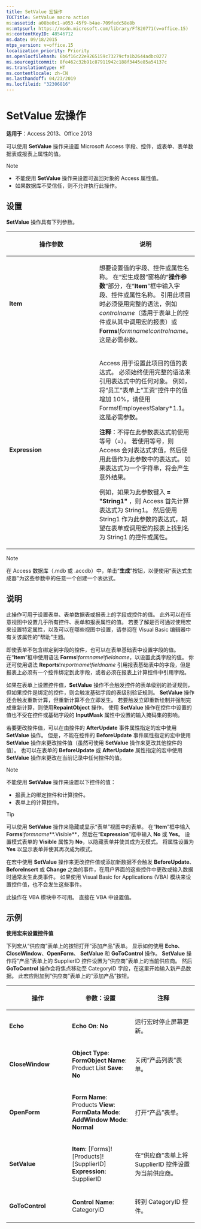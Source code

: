 ```yaml
---
title: SetValue 宏操作
TOCTitle: SetValue macro action
ms:assetid: a08be0c1-a053-45f9-b4ae-709fedc58e8b
ms:mtpsurl: https://msdn.microsoft.com/library/Ff820771(v=office.15)
ms:contentKeyID: 48546712
ms.date: 09/18/2015
mtps_version: v=office.15
localization_priority: Priority
ms.openlocfilehash: 6b6f16c22e9265159c73279cfa1b2644adbc0277
ms.sourcegitcommit: 8fe462c32b91c87911942c188f3445e85a54137c
ms.translationtype: HT
ms.contentlocale: zh-CN
ms.lasthandoff: 04/23/2019
ms.locfileid: "32306816"
---
```

# <a name="setvalue-macro-action"></a>SetValue 宏操作

**适用于**：Access 2013、Office 2013

可以使用 **SetValue** 操作来设置 Microsoft Access 字段、控件，或表单、表单数据表或报表上属性的值。

> [!NOTE]
> - 不能使用 **SetValue** 操作来设置可返回对象的 Access 属性值。
> - 如果数据库不受信任，则不允许执行此操作。 

## <a name="setting"></a>设置

**SetValue** 操作具有下列参数。

<table>
<colgroup>
<col style="width: 50%" />
<col style="width: 50%" />
</colgroup>
<thead>
<tr class="header">
<th><p>操作参数</p></th>
<th><p>说明</p></th>
</tr>
</thead>
<tbody>
<tr class="odd">
<td><p><strong>Item</strong></p></td>
<td><p>想要设置值的字段、控件或属性名称。 在“宏生成器”窗格的“<strong>操作参数</strong>”部分，在“<strong>Item</strong>”框中输入字段、控件或属性名称。 引用此项目时必须使用完整的语法，例如 <em>controlname</em>（适用于表单上的控件或从其中调用宏的报表）或<strong>Forms</strong>!<em>formname</em>!<em>controlname</em>。 这是必需参数。</p></td>
</tr>
<tr class="even">
<td><p><strong>Expression</strong></p></td>
<td><p>Access 用于设置此项目的值的表达式。 必须始终使用完整的语法来引用表达式中的任何对象。 例如，将“员工”表单上“工资”控件中的值增加 10%，请使用 Forms!Employees!Salary*1.1。 这是必需参数。</p><p><strong>注释</strong>：不得在此参数表达式前使用等号（=）。 若使用等号，则 Access 会对表达式求值，然后使用此值作为此参数中的表达式。 如果表达式为一个字符串，将会产生意外结果。</p>
<p>例如，如果为此参数键入<strong> = &quot;String1&quot; </strong>，则 Access 首先计算表达式为 String1。 然后使用 String1 作为此参数的表达式，期望在表单或调用宏的报表上找到名为 String1 的控件或属性。</p></td>
</tr>
</tbody>
</table>

> [!NOTE]
> 在 Access 数据库（.mdb 或 .accdb）中，单击“**生成**”按钮，以便使用“表达式生成器”为这些参数中的任意一个创建一个表达式。

## <a name="remarks"></a>说明

此操作可用于设置表单、表单数据表或报表上的字段或控件的值。 此外可以在任意视图中设置几乎所有控件、表单和报表属性的值。 若要了解是否可通过使用宏来设置特定属性，以及可以在哪些视图中设置，请参阅在 Visual Basic 编辑器中有关该属性的“帮助”主题。

即使表单不包含绑定到字段的控件，也可以在表单基础表中设置字段的值。 在“**Item**”框中使用语法 **Forms**\!*formname*\!*fieldname*，以设置此类字段的值。 你还可使用语法 **Reports**\!*reportname*\!*fieldname* 引用报表基础表中的字段，但是报表上必须有一个控件绑定到此字段，或者必须在报表上计算控件中引用字段。

如果在表单上设置控件值，**SetValue** 操作不会触发控件的表单级别的验证规则，但如果控件是绑定的控件，则会触发基础字段的表级别验证规则。 **SetValue** 操作还会触发重新计算，但重新计算不会立即发生。 若要触发立即重新绘制并强制完成重新计算，则使用**RepaintObject** 操作。 使用 **SetValue** 操作在控件中设置的值也不受在控件或基础字段的 **InputMask** 属性中设置的输入掩码集的影响。

若要更改控件值，可以在由控件的 **AfterUpdate** 事件属性指定的宏中使用 **SetValue** 操作。 但是，不能在控件的 **BeforeUpdate** 事件属性指定的宏中使用 **SetValue** 操作来更改控件值（虽然可使用 **SetValue** 操作来更改其他控件的值）。 也可以在表单的 **BeforeUpdate** 或 **AfterUpdate** 属性指定的宏中使用 **SetValue** 操作来更改在当前记录中任何控件的值。

> [!NOTE]
> 不能使用 **SetValue** 操作来设置以下控件的值：
> - 报表上的绑定控件和计算控件。
> - 表单上的计算控件。

> [!TIP]
> 可以使用 **SetValue** 操作来隐藏或显示“表单”视图中的表单。 在“**Item**”框中输入 **Forms**!*formname***.Visible**，然后在“**Expression**”框中输入 **No** 或 **Yes**。 设置模式表单的 **Visible** 属性为 **No**，以隐藏表单并使其成为无模式。 将属性设置为 **Yes** 以显示表单并使其再次成为模式。

在宏中使用 **SetValue** 操作来更改控件值或添加新数据不会触发 **BeforeUpdate**、**BeforeInsert** 或 **Change** 之类的事件，在用户界面的这些控件中更改或输入数据时通常发生此类事件。 如果使用 Visual Basic for Applications (VBA) 模块来设置控件值，也不会发生这些事件。

此操作在 VBA 模块中不可用。 直接在 VBA 中设置值。

## <a name="example"></a>示例

**使用宏来设置控件值**

下列宏从“供应商”表单上的按钮打开“添加产品”表单。 显示如何使用 **Echo**、**CloseWindow**、**OpenForm**、 **SetValue** 和 **GoToControl** 操作。 **SetValue** 操作将“产品”表单上的 SupplierID 控件设置为“供应商”表单上的当前供应商。 然后 **GoToControl** 操作会将焦点移动至 CategoryID 字段，在这里开始输入新产品数据。 此宏应附加到“供应商”表单上的“添加产品”按钮。

<table>
<colgroup>
<col style="width: 33%" />
<col style="width: 33%" />
<col style="width: 33%" />
</colgroup>
<thead>
<tr class="header">
<th><p>操作</p></th>
<th><p>参数：设置</p></th>
<th><p>注释</p></th>
</tr>
</thead>
<tbody>
<tr class="odd">
<td><p><strong>Echo</strong></p></td>
<td><p><strong>Echo On</strong>: <strong>No</strong></p></td>
<td><p>运行宏时停止屏幕更新。</p></td>
</tr>
<tr class="even">
<td><p><strong>CloseWindow</strong></p></td>
<td><p><strong>Object Type</strong>: <strong>FormObject Name</strong>: Product List <strong>Save</strong>: <strong>No</strong></p></td>
<td><p>关闭“产品列表”表单。</p></td>
</tr>
<tr class="odd">
<td><p><strong>OpenForm</strong></p></td>
<td><p><strong>Form Name</strong>: Products <strong>View</strong>: <strong>FormData Mode</strong>: <strong>AddWindow Mode</strong>: <strong>Normal</strong></p></td>
<td><p>打开“产品”表单。</p></td>
</tr>
<tr class="even">
<td><p><strong>SetValue</strong></p></td>
<td><p><strong>Item</strong>: [Forms]![Products]![SupplierID] <strong>Expression</strong>: SupplierID</p></td>
<td><p>在“供应商”表单上将 SupplierID 控件设置为当前供应商。</p></td>
</tr>
<tr class="odd">
<td><p><strong>GoToControl</strong></p></td>
<td><p><strong>Control Name</strong>: CategoryID</p></td>
<td><p>转到 CategoryID 控件。</p></td>
</tr>
</tbody>
</table>

